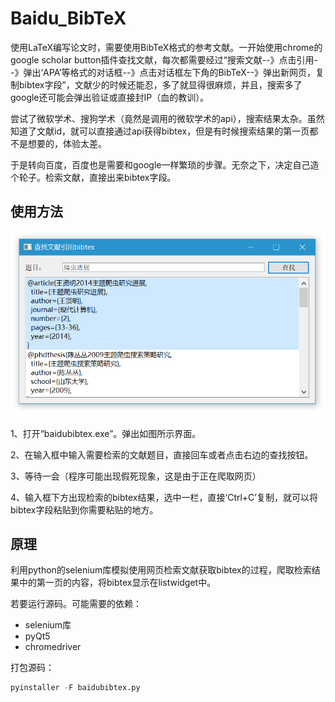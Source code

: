 # Baidu_BibTeX

使用LaTeX编写论文时，需要使用BibTeX格式的参考文献。一开始使用chrome的google scholar button插件查找文献，每次都需要经过“搜索文献--》点击引用--》弹出‘APA’等格式的对话框--》点击对话框左下角的BibTeX--》弹出新网页，复制bibtex字段”，文献少的时候还能忍，多了就显得很麻烦，并且，搜索多了google还可能会弹出验证或直接封IP（血的教训）。



尝试了微软学术、搜狗学术（竟然是调用的微软学术的api），搜索结果太杂。虽然知道了文献id，就可以直接通过api获得bibtex，但是有时候搜索结果的第一页都不是想要的，体验太差。

于是转向百度，百度也是需要和google一样繁琐的步骤。无奈之下，决定自己造个轮子。检索文献，直接出来bibtex字段。



## 使用方法

![](cut.png)

1、打开“baidubibtex.exe”。弹出如图所示界面。

2、在输入框中输入需要检索的文献题目，直接回车或者点击右边的查找按钮。

3、等待一会（程序可能出现假死现象，这是由于正在爬取网页）

4、输入框下方出现检索的bibtex结果，选中一栏，直接‘Ctrl+C’复制，就可以将bibtex字段粘贴到你需要粘贴的地方。



## 原理

利用python的selenium库模拟使用网页检索文献获取bibtex的过程，爬取检索结果中的第一页的内容，将bibtex显示在listwidget中。

若要运行源码。可能需要的依赖：

- selenium库
- pyQt5
- chromedriver



打包源码：

```python
pyinstaller -F baidubibtex.py
```






